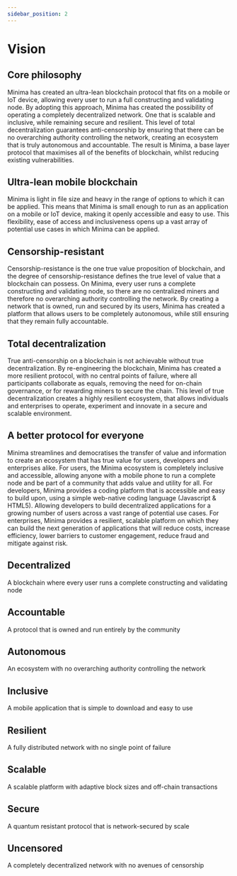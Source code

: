 ```yaml
---
sidebar_position: 2
---
```


# Vision

## Core philosophy
Minima has created an ultra-lean blockchain protocol that fits on a mobile or IoT device, allowing every user to run a full constructing and validating node. By adopting this approach, Minima has created the possibility of operating a completely decentralized network. One that is scalable and inclusive, while remaining secure and resilient. This level of total decentralization guarantees anti-censorship by ensuring that there can be no overarching authority controlling the network, creating an ecosystem that is truly autonomous and accountable. The result is Minima, a base layer protocol that maximises all of the benefits of blockchain, whilst reducing existing vulnerabilities.

## Ultra-lean mobile blockchain
Minima is light in file size and heavy in the range of options to which it can be applied. This means that Minima is small enough to run as an application on a mobile or IoT device, making it openly accessible and easy to use. This flexibility, ease of access and inclusiveness opens up a vast array of potential use cases in which Minima can be applied.

## Censorship-resistant
Censorship-resistance is the one true value proposition of blockchain, and the degree of censorship-resistance defines the true level of value that a blockchain can possess. On Minima, every user runs a complete constructing and validating node, so there are no centralized miners and therefore no overarching authority controlling the network. By creating a network that is owned, run and secured by its users, Minima has created a platform that allows users to be completely autonomous, while still ensuring that they remain fully accountable.

## Total decentralization
True anti-censorship on a blockchain is not achievable without true decentralization. By re-engineering the blockchain, Minima has created a more resilient protocol, with no central points of failure, where all participants collaborate as equals, removing the need for on-chain governance, or for rewarding miners to secure the chain. This level of true decentralization creates a highly resilient ecosystem, that allows individuals and enterprises to operate, experiment and innovate in a secure and scalable environment.

## A better protocol for everyone
Minima streamlines and democratises the transfer of value and information to create an ecosystem that has true value for users, developers and enterprises alike. For users, the Minima ecosystem is completely inclusive and accessible, allowing anyone with a mobile phone to run a complete node and be part of a community that adds value and utility for all. For developers, Minima provides a coding platform that is accessible and easy to build upon, using a simple web-native coding language (Javascript & HTML5). Allowing developers to build decentralized applications for a growing number of users across a vast range of potential use cases. For enterprises, Minima provides a resilient, scalable platform on which they can build the next generation of applications that will reduce costs, increase efficiency, lower barriers to customer engagement, reduce fraud and mitigate against risk.

## Decentralized
A blockchain where every user runs a complete constructing and validating node

## Accountable
A protocol that is owned and run entirely by the community

## Autonomous
An ecosystem with no overarching authority controlling the network

## Inclusive
A mobile application that is simple to download and easy to use

## Resilient
A fully distributed network with no single point of failure

## Scalable
A scalable platform with adaptive block sizes and off-chain transactions

## Secure
A quantum resistant protocol that is network-secured by scale

## Uncensored
A completely decentralized network with no avenues of censorship

